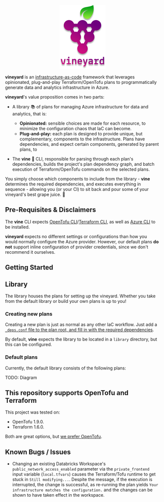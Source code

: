 <div align="center">
  <img src="./docs/assets/logo.png">
</div>

**vineyard** is an [infrastructure-as-code](https://www.hashicorp.com/en/resources/what-is-infrastructure-as-code) framework that leverages opinionated, plug-and-play Terraform/OpenTofu
plans to programmatically generate data and analytics infrastructure in Azure.

**vineyard**'s value proposition comes in two parts:

- A library 📚 of plans for managing Azure infrastructure for data and analytics, that is:

  - **Opinionated:** sensible choices are made for each resource, to minimize the configuration chaos that IaC can become.
  - **Plug-and-play:** each plan is designed to provide unique, but complementary, components to the infrastructure. Plans have dependencies, and expect certain components, generated by parent plans, to

- The **vine** 🍃 CLI, responsible for parsing through each plan's dependencies, builds the project's plan dependency graph, and batch execution of Terraform/OpenTofu commands on the selected plans.

You simply choose which components to include from the library - **vine** determines the required dependencies, and executes everything in sequence - allowing you (or your CI) to sit back and pour some of your vineyard's best grape juice. 🍷

## Pre-Requisites & Disclaimers

The **vine** CLI expects [OpenTofu CLI](https://opentofu.org/docs/intro/install/)/[Terraform CLI](https://developer.hashicorp.com/terraform/tutorials/aws-get-started/install-cli), as well as [Azure CLI](https://learn.microsoft.com/en-us/cli/azure/install-azure-cli-linux?pivots=apt) to be installed.

**vineyard** expects no different settings or configurations than how you would normally configure the Azure provider. However, our default plans **do not** support inline configuration of provider credentials, since we don't recommend it ourselves.

## Getting Started



## Library

The library houses the plans for setting up the vineyard. Whether you take from the default library or build your own plans is up to you! 

### Creating new plans

Creating a new plan is just as normal as any other IaC workflow. Just add a [`_deps.conf` file to the plan root, and fill in with the required dependencies](./docs/dependency_configuration.md).

By default, **vine** expects the library to be located in a `library` directory, but this can be configured.

### Default plans

Currently, the default library consists of the following plans:

TODO: Diagram

## This repository supports OpenTofu and Terraform

This project was tested on:

- OpenTofu 1.9.0.
- Terraform 1.6.0.

Both are great options, but [we prefer OpenTofu](./docs/opentofu-vs-terraform.md).

## Known Bugs / Issues

- Changing an existing Databricks Workspace's `public_network_access_enabled` parameter via the `private_frontend` input variable (`local.tfvars`) causes the Terraform/Tofu runtime to get stuck in `Still modifying...`. Despite the message, if the execution is interrupted, the change is successful, as re-running the plan yields `Your infrastructure matches the configuration.` and the changes can be shown to have taken effect in the workspace.
